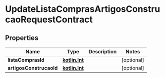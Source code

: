 # UpdateListaComprasArtigosConstrucaoRequestContract

## Properties
Name | Type | Description | Notes
------------ | ------------- | ------------- | -------------
**listaComprasId** | [**kotlin.Int**](.md) |  |  [optional]
**artigosConstrucaoId** | [**kotlin.Int**](.md) |  |  [optional]
